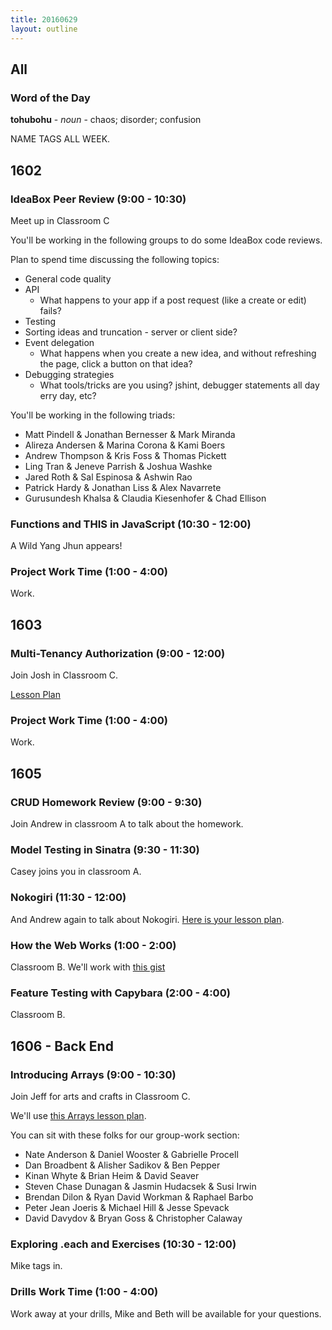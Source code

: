 ```yaml
---
title: 20160629
layout: outline
---
```


## All

### Word of the Day

**tohubohu** - _noun_ - chaos; disorder; confusion

NAME TAGS ALL WEEK.

## 1602

### IdeaBox Peer Review (9:00 - 10:30)

Meet up in Classroom C

You'll be working in the following groups to do some IdeaBox code reviews.

Plan to spend time discussing the following topics:

- General code quality
- API
  - What happens to your app if a post request (like a create or edit) fails?
- Testing
- Sorting ideas and truncation - server or client side?
- Event delegation
  - What happens when you create a new idea, and without refreshing the page, click a button on that idea?
- Debugging strategies
  - What tools/tricks are you using? jshint, debugger statements all day erry day, etc?

You'll be working in the following triads:

* Matt Pindell & Jonathan Bernesser & Mark Miranda
* Alireza Andersen & Marina Corona & Kami Boers
* Andrew Thompson & Kris Foss & Thomas Pickett
* Ling Tran & Jeneve Parrish & Joshua Washke
* Jared Roth & Sal Espinosa & Ashwin Rao
* Patrick Hardy & Jonathan Liss & Alex Navarrete
* Gurusundesh Khalsa & Claudia Kiesenhofer & Chad Ellison

### Functions and THIS in JavaScript (10:30 - 12:00)

A Wild Yang Jhun appears!

### Project Work Time (1:00 - 4:00)

Work.

## 1603

### Multi-Tenancy Authorization (9:00 - 12:00)

Join Josh in Classroom C.

[Lesson Plan](https://github.com/turingschool/lesson_plans/blob/master/ruby_03-professional_rails_applications/multitenancy_authorization.md)

### Project Work Time (1:00 - 4:00)

Work.


## 1605

### CRUD Homework Review (9:00 - 9:30)

Join Andrew in classroom A to talk about the homework.

### Model Testing in Sinatra (9:30 - 11:30)

Casey joins you in classroom A.

### Nokogiri (11:30 - 12:00)

And Andrew again to talk about Nokogiri. [Here is your lesson plan](https://github.com/turingschool/lesson_plans/blob/master/ruby_02-web_applications_with_ruby/introduction_to_nokogiri.markdown).

### How the Web Works (1:00 - 2:00)

Classroom B. We'll work with [this gist](https://gist.github.com/Carmer/1ac51aa7418c6bd4b1d19e22fa0e03a8)

### Feature Testing with Capybara (2:00 - 4:00)

Classroom B.


## 1606 - Back End

### Introducing Arrays (9:00 - 10:30)

Join Jeff for arts and crafts in Classroom C.

We'll use [this Arrays lesson plan](https://github.com/turingschool/lesson_plans/blob/master/ruby_01-object_oriented_programming_with_ruby/arrays.markdown).

You can sit with these folks for our group-work section:

* Nate Anderson & Daniel Wooster & Gabrielle Procell
* Dan Broadbent & Alisher Sadikov & Ben Pepper
* Kinan Whyte & Brian Heim & David Seaver
* Steven Chase Dunagan & Jasmin Hudacsek & Susi Irwin
* Brendan Dilon & Ryan David Workman & Raphael Barbo
* Peter Jean Joeris & Michael Hill & Jesse Spevack
* David Davydov & Bryan Goss & Christopher Calaway

### Exploring .each and Exercises (10:30 - 12:00)

Mike tags in.

### Drills Work Time (1:00 - 4:00)

Work away at your drills, Mike and Beth will be available for your questions.
